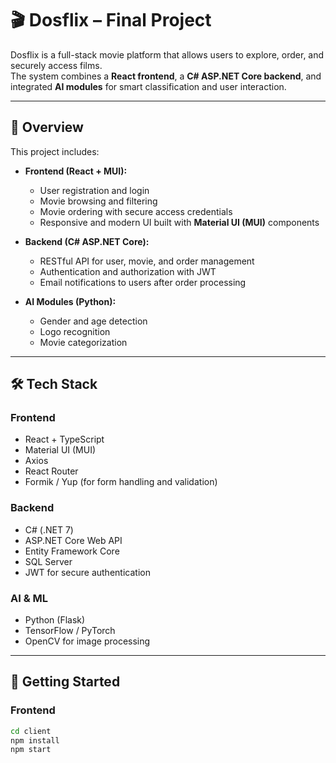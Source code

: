 # 🎬 Dosflix – Final Project

Dosflix is a full-stack movie platform that allows users to explore, order, and securely access films.  
The system combines a **React frontend**, a **C# ASP.NET Core backend**, and integrated **AI modules** for smart classification and user interaction.

---

## 📌 Overview

This project includes:

- **Frontend (React + MUI):**
  - User registration and login
  - Movie browsing and filtering
  - Movie ordering with secure access credentials
  - Responsive and modern UI built with **Material UI (MUI)** components

- **Backend (C# ASP.NET Core):**
  - RESTful API for user, movie, and order management
  - Authentication and authorization with JWT
  - Email notifications to users after order processing

- **AI Modules (Python):**
  - Gender and age detection
  - Logo recognition
  - Movie categorization

---

## 🛠 Tech Stack

### Frontend
- React + TypeScript
- Material UI (MUI)
- Axios
- React Router
- Formik / Yup (for form handling and validation)

### Backend
- C# (.NET 7)
- ASP.NET Core Web API
- Entity Framework Core
- SQL Server
- JWT for secure authentication

### AI & ML
- Python (Flask)
- TensorFlow / PyTorch
- OpenCV for image processing

---

## 🚀 Getting Started

### Frontend
```bash
cd client
npm install
npm start
